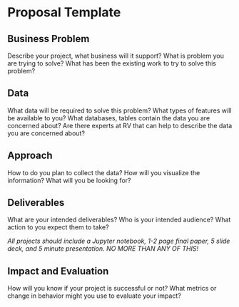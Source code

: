 # Proposal Template

## Business Problem

Describe your project, what business will it support?  What is problem you are trying to solve?  What has been the existing work to try to solve this problem?

## Data

What data will be required to solve this problem?  What types of features will be available to you?  What databases, tables contain the data you are concerned about?  Are there experts at RV that can help to describe the data you are concerned about?

## Approach

How to do you plan to collect the data?  How will you visualize the information?  What will you be looking for?  

## Deliverables

What are your intended deliverables?  Who is your intended audience?  What action to you expect them to take?

*All projects should include a Jupyter notebook, 1-2 page final paper, 5 slide deck, and 5 minute presentation. NO MORE THAN ANY OF THIS!*

## Impact and Evaluation

How will you know if your project is successful or not?  What metrics or change in behavior might you use to evaluate your impact?
